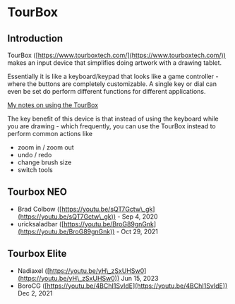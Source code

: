 # TourBox

## Introduction

TourBox ([https://www.tourboxtech.com/](https://www.tourboxtech.com/)) makes an input device that simplifies doing artwork with a drawing tablet.

Essentially it is like a keyboard/keypad that looks like a game controller - where the buttons are completely customizable. A single key or dial can even be set do perform different functions for different applications.

[My notes on using the TourBox](../product-info/7p-notes-other/7p-notes-tourbox.md)

The key benefit of this device is that instead of using the keyboard while you are drawing - which frequently, you can use the TourBox instead to perform common actions like

* zoom in / zoom out
* undo / redo
* change brush size
* switch tools

## Tourbox NEO

* Brad Colbow ([https://youtu.be/sQT7Gctw\_gk](https://youtu.be/sQT7Gctw\_gk)) - Sep 4, 2020
* uricksaladbar ([https://youtu.be/BroG89gnGnk](https://youtu.be/BroG89gnGnk)) - Oct 29, 2021

## Tourbox Elite

* Nadiaxel ([https://youtu.be/yH\_zSxUHSw0](https://youtu.be/yH\_zSxUHSw0)) Jun 15, 2023
* BoroCG ([https://youtu.be/4BChI1SvIdE](https://youtu.be/4BChI1SvIdE)) Dec 2, 2021&#x20;





